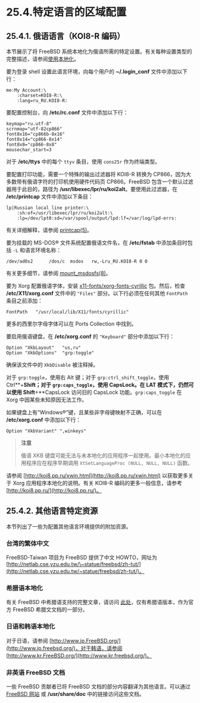 # 25.4.特定语言的区域配置

## 25.4.1. 俄语语言（KOI8-R 编码）

本节展示了将 FreeBSD 系统本地化为俄语所需的特定设置。有关每种设置类型的完整描述，请参阅[使用本地化](https://docs.freebsd.org/en/books/handbook/l10n/#using-localization)。

要为登录 shell 设置此语言环境，向每个用户的 **\~/.login\_conf** 文件中添加以下行：

```
me:My Account:\
	:charset=KOI8-R:\
	:lang=ru_RU.KOI8-R:
```

要配置控制台，向 **/etc/rc.conf** 文件中添加以下行：

```
keymap="ru.utf-8"
scrnmap="utf-82cp866"
font8x16="cp866b-8x16"
font8x14="cp866-8x14"
font8x8="cp866-8x8"
mousechar_start=3
```

对于 **/etc/ttys** 中的每个 `ttyv` 条目，使用 `cons25r` 作为终端类型。

要配置打印功能，需要一个特殊的输出过滤器将 KOI8-R 转换为 CP866，因为大多数带有俄语字符的打印机使用硬件代码页 CP866。FreeBSD 包含一个默认过滤器用于此目的，路径为 **/usr/libexec/lpr/ru/koi2alt**。要使用此过滤器，在 **/etc/printcap** 文件中添加以下条目：

```
lp|Russian local line printer:\
	:sh:of=/usr/libexec/lpr/ru/koi2alt:\
	:lp=/dev/lpt0:sd=/var/spool/output/lpd:lf=/var/log/lpd-errs:
```

有关详细解释，请参阅 [printcap(5)](https://man.freebsd.org/cgi/man.cgi?query=printcap&sektion=5&format=html)。

要为挂载的 MS-DOS® 文件系统配置俄语文件名，在 **/etc/fstab** 中添加条目时包括 `-L` 和语言环境名称：

```
/dev/ad0s2      /dos/c  msdos   rw,-Lru_RU.KOI8-R 0 0
```

有关更多细节，请参阅 [mount\_msdosfs(8)](https://man.freebsd.org/cgi/man.cgi?query=mount_msdosfs&sektion=8&format=html)。

要为 Xorg 配置俄语字体，安装 [x11-fonts/xorg-fonts-cyrillic](https://cgit.freebsd.org/ports/tree/x11-fonts/xorg-fonts-cyrillic/) 包。然后，检查 **/etc/X11/xorg.conf** 文件中的 `"Files"` 部分。以下行必须在任何其他 `FontPath` 条目之前添加：

```
FontPath   "/usr/local/lib/X11/fonts/cyrillic"
```

更多的西里尔字母字体可以在 Ports Collection 中找到。

要启用俄语键盘，在 **/etc/xorg.conf** 的 `"Keyboard"` 部分中添加以下行：

```
Option "XkbLayout"   "us,ru"
Option "XkbOptions"  "grp:toggle"
```

确保该文件中的 `XkbDisable` 被注释掉。

对于 `grp:toggle`，使用右 Alt 键；对于 `grp:ctrl_shift_toggle`，使用 Ctrl\*\*+**Shift；对于 `grp:caps_toggle`，使用 CapsLock。在 LAT 模式下，仍然可以使用 Shift**+\*\*CapsLock 访问旧的 CapsLock 功能。`grp:caps_toggle` 在 Xorg 中因某些未知原因无法工作。

如果键盘上有“Windows®”键，且某些非字母键映射不正确，可以在 **/etc/xorg.conf** 中添加以下行：

```
Option "XkbVariant" ",winkeys"
```

>**注意**
>
>俄语 XKB 键盘可能无法与未本地化的应用程序一起使用。最小本地化的应用程序应在程序早期调用 `XtSetLanguageProc (NULL, NULL, NULL)` 函数。 

请参阅 [http://koi8.pp.ru/xwin.html](http://koi8.pp.ru/xwin.html) 以获取更多关于 Xorg 应用程序本地化的说明。有关 KOI8-R 编码的更多一般信息，请参考 [http://koi8.pp.ru/](http://koi8.pp.ru/)。

## 25.4.2. 其他语言特定资源

本节列出了一些为配置其他语言环境提供的附加资源。

### 台湾的繁体中文

FreeBSD-Taiwan 项目为 FreeBSD 提供了中文 HOWTO，网址为 [http://netlab.cse.yzu.edu.tw/\~statue/freebsd/zh-tut/](http://netlab.cse.yzu.edu.tw/~statue/freebsd/zh-tut/)。

### 希腊语本地化

有关 FreeBSD 中希腊语支持的完整文章，请访问 [此处](https://www.freebsd.org/doc/gr/articles/greek-language-support/)，仅有希腊语版本，作为官方 FreeBSD 希腊文文档的一部分。

### 日语和韩语本地化

对于日语，请参阅 [http://www.jp.FreeBSD.org/](http://www.jp.freebsd.org/)，对于韩语，请参阅 [http://www.kr.FreeBSD.org/](http://www.kr.freebsd.org/)。

### 非英语 FreeBSD 文档

一些 FreeBSD 贡献者已将 FreeBSD 文档的部分内容翻译为其他语言。可以通过 [FreeBSD 网站](https://www.freebsd.org/) 或 **/usr/share/doc** 中的链接访问这些文档。
